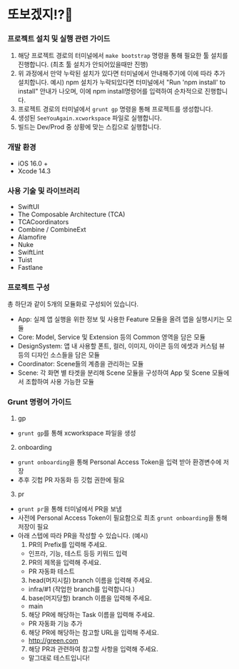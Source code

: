 # 또보겠지!?🍡
### 프로젝트 설치 및 실행 관련 가이드
1. 해당 프로젝트 경로의 터미널에서 `make bootstrap` 명령을 통해 필요한 툴 설치를 진행합니다.
(최초 툴 설치가 안되어있을때만 진행)
2. 위 과정에서 만약 누락된 설치가 있다면 터미널에서 안내해주기에 이에 따라 추가 설치합니다.
예시) npm 설치가 누락되있다면 터미널에서 "Run 'npm install' to install" 안내가 나오며, 이에 npm install명령어를 입력하여 순차적으로 진행합니다.
3. 프로젝트 경로의 터미널에서 `grunt gp` 명령을 통해 프로젝트를 생성합니다.
4. 생성된 `SeeYouAgain.xcworkspace` 파일로 실행합니다.
5. 빌드는 Dev/Prod 중 상황에 맞는 스킴으로 실행합니다.

### 개발 환경
- iOS 16.0 +
- Xcode 14.3 

### 사용 기술 및 라이브러리
- SwiftUI
- The Composable Architecture (TCA)
- TCACoordinators
- Combine / CombineExt
- Alamofire
- Nuke
- SwiftLint
- Tuist
- Fastlane

### 프로젝트 구성
총 하단과 같이 5개의 모듈화로 구성되어 있습니다.
- App: 실제 앱 실행을 위한 정보 및 사용한 Feature 모듈을 올려 앱을 실행시키는 모듈
- Core: Model, Service 및 Extension 등의 Common 영역을 담은 모듈
- DesignSystem: 앱 내 사용할 폰트, 컬러, 이미지, 아이콘 등의 에셋과 커스텀 뷰 등의 디자인 소스들을 담은 모듈
- Coordinator: Scene들의 계층을 관리하는 모듈
- Scene: 각 화면 별 타겟을 분리해 Scene 모듈을 구성하여 App 및 Scene 모듈에서 조합하여 사용 가능한 모듈

### Grunt 명령어 가이드
1. gp
  - `grunt gp`를 통해 xcworkspace 파일을 생성
2. onboarding
  - `grunt onboarding`을 통해 Personal Access Token을 입력 받아 환경변수에 저장
  - 추후 깃헙 PR 자동화 등 깃헙 권한에 필요
3. pr
  - `grunt pr`을 통해 터미널에서 PR을 보냄
  - 사전에 Personal Access Token이 필요함으로 최초 `grunt onboarding`을 통해 저장이 필요
  - 아래 스텝에 따라 PR을 작성할 수 있습니다. (예시)
    1. PR의 Prefix를 입력해 주세요.
      - 인프라, 기능, 테스트 등등 키워드 입력
    2. PR의 제목을 입력해 주세요.
      - PR 자동화 테스트
    3. head(머지시킬) branch 이름을 입력해 주세요.
      - infra/#1 (작업한 branch를 입력합니다.)
    4. base(머지당할) branch 이름을 입력해 주세요.
      - main
    5. 해당 PR에 해당하는 Task 이름을 입력해 주세요.
      - PR 자동화 기능 추가
    6. 해당 PR에 해당하는 참고할 URL을 입력해 주세요.
      - http://green.com
    7. 해당 PR과 관련하여 참고할 사항을 입력해 주세요.
      - 말그대로 테스트입니다!